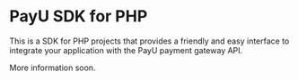 # PayU SDK for PHP

This is a SDK for PHP projects that provides a friendly and easy interface to integrate your application with the PayU payment gateway API.

More information soon.